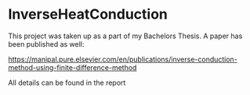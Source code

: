 # InverseHeatConduction

This project was taken up as a part of my Bachelors Thesis. A paper has been published as well:

https://manipal.pure.elsevier.com/en/publications/inverse-conduction-method-using-finite-difference-method

All details can be found in the report
